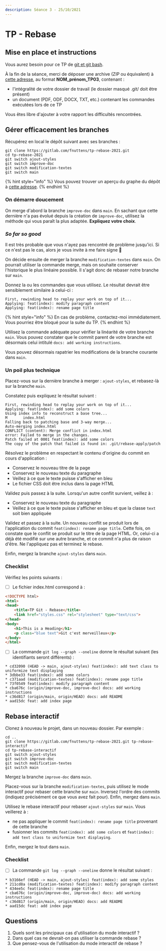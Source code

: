 ```yaml
---
description: Séance 3 - 25/10/2021
---
```


# TP - Rebase

## Mise en place et instructions

Vous aurez besoin pour ce TP de [git et git bash](https://gitforwindows.org).

À la fin de la séance, merci de déposer une archive (ZIP ou équivalent) à [cette adresse](https://drive.google.com/drive/folders/1lfuJkouZb7\_GU7hc6E4Wxr64gZ6eAkUj?usp=sharing), au format **NOM\_prénom\_TP03**, contenant :

* l'intégralité de votre dossier de travail (le dossier masqué .git/ doit être présent)
* un document (PDF, ODF, DOCX, TXT, etc.) contenant les commandes exécutées lors de ce TP

Vous êtes libre d'ajouter à votre rapport les difficultés rencontrées.

## Gérer efficacement les branches

Récupérez en local le dépôt suivant avec ses branches :

```
git clone https://gitlab.com/fnuttens/tp-rebase-2021.git
cd tp-rebase-2021
git switch ajout-styles
git switch improve-doc
git switch modification-textes
git switch main
```

{% hint style="info" %}
Vous pouvez trouver un aperçu du graphe du dépôt à [cette adresse](https://gitlab.com/fnuttens/tp-rebase-2021/-/network/main).
{% endhint %}

### On démarre doucement

On merge d'abord la branche `improve-doc` dans `main`. En sachant que cette dernière n'a pas évolué depuis la création de `improve-doc`, utilisez la méthode qui vous paraît la plus adaptée. **Expliquez votre choix**.

### _So far so good_

Il est très probable que vous n'ayez pas rencontré de problème jusqu'ici. Si ce n'est pas le cas, alors je vous invite à me faire signe 🙂

On décide ensuite de merger la branche `modification-textes` dans `main`. On pourrait utiliser la commande merge, mais on souhaite conserver l'historique le plus linéaire possible. Il s'agit donc de rebaser notre branche sur `main`.

Donnez la ou les commandes que vous utilisez. Le résultat devrait être sensiblement similaire à celui-ci :

```
First, rewinding head to replay your work on top of it...
Applying: feat(index): modify paragraph content
Applying: feat(index): rename page title
```

{% hint style="info" %}
En cas de problème, contactez-moi immédiatement. Vous pourriez être bloqué pour la suite du TP.
{% endhint %}

Utilisez la commande adéquate pour vérifier la linéarité de votre branche `main`. Vous pouvez constater que le commit parent de votre branche est désormais celui intitulé `docs: add working instructions`.

Vous pouvez désormais rapatrier les modifications de la branche courante dans `main`.

### Un poil plus technique

Placez-vous sur la dernière branche à merger : `ajout-styles`, et rebasez-là sur la branche `main`.

Constatez puis expliquez le résultat suivant :

```
First, rewinding head to replay your work on top of it...
Applying: feat(index): add some colors
Using index info to reconstruct a base tree...
M       index.html
Falling back to patching base and 3-way merge...
Auto-merging index.html
CONFLICT (content): Merge conflict in index.html
error: Failed to merge in the changes.
Patch failed at 0001 feat(index): add some colors
The copy of the patch that failed is found in: .git/rebase-apply/patch
```

Résolvez le problème en respectant le contenu d'origine du commit en cours d'application :

* Conservez le nouveau titre de la page
* Conservez le nouveau texte du paragraphe
* Veillez à ce que le texte puisse s'afficher en bleu
* Le fichier CSS doit être inclus dans la page HTML

Validez puis passez à la suite. Lorsqu'un autre conflit survient, veillez à :

* Conservez le nouveau texte du paragraphe
* Veillez à ce que le texte puisse s'afficher en bleu et que la classe `text` soit bien appliquée

Validez et passez à la suite. Un nouveau conflit se produit lors de l'application du commit `feat(index): rename page title`. Cette fois, on constate que le conflit se produit sur le titre de la page HTML. Or, celui-ci a déjà été modifié sur une autre branche, et ce commit n'a plus de raison d'être. Ne l'appliquez pas et terminez le rebase.

Enfin, mergez la branche `ajout-styles` dans `main`.

### Checklist

Vérifiez les points suivants :

* [ ] Le fichier index.html correspond à :

```html
<!DOCTYPE html>
<html>
<head>
    <title>TP Git - Rebase</title>
    <link href="styles.css" rel="stylesheet" type="text/css">
</head>
<body>
    <h1>This is a Heading</h1>
    <p class="blue text">Git c'est merveilleux</p>
</body>
</html>
```

* [ ] La commande `git log --graph --oneline` donne le résultat suivant (les identifiants seront différents) :

```
* cd32090 (HEAD -> main, ajout-styles) feat(index): add text class to uniformize text displaying
* 3dbbe33 feat(index): add some colors
* c371aad (modification-textes) feat(index): rename page title
* 73f0549 feat(index): modify paragraph content
* cba676c (origin/improve-doc, improve-doc) docs: add working instructions
* c36d817 (origin/main, origin/HEAD) docs: add README
* aad15dc feat: add index page
```

## Rebase interactif

Clonez à nouveau le projet, dans un nouveau dossier. Par exemple :

```
cd ..
git clone https://gitlab.com/fnuttens/tp-rebase-2021.git tp-rebase-interactif
cd tp-rebase-interactif
git switch ajout-styles
git switch improve-doc
git switch modification-textes
git switch main
```

Mergez la branche `improve-doc` dans `main`.

Placez-vous sur la branche `modification-textes`, puis utilisez le mode interactif pour rebaser cette branche sur `main`. Inversez l'ordre des commits (indiquez précisément ce que vous avez fait pour). Enfin, mergez dans `main`.

Utilisez le rebase interactif pour rebaser `ajout-styles` sur `main`. Vous veillerez à :

* ne pas appliquer le commit `feat(index): rename page title` provenant de cette branche
* fusionner les commits `feat(index): add some colors` et `feat(index): add text class to uniformize text displaying`.

Enfin, mergez le tout dans `main`.

### Checklist

* [ ] La commande `git log --graph --oneline` donne le résultat suivant :

```
* b3166ef (HEAD -> main, ajout-styles) feat(index): add some styles
* 211cd8a (modification-textes) feat(index): modify paragraph content
* 434ee5c feat(index): rename page title
* cba676c (origin/improve-doc, improve-doc) docs: add working instructions
* c36d817 (origin/main, origin/HEAD) docs: add README
* aad15dc feat: add index page
```

## Questions

1. Quels sont les principaux cas d'utilisation du mode interactif ?
2. Dans quel cas ne devrait-on pas utiliser la commande rebase ?
3. Que pensez-vous de l'utilisation du mode interactif de rebase ?
